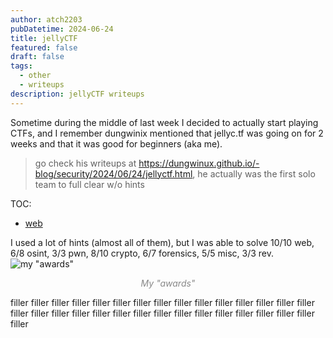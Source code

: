 ```yaml
---
author: atch2203
pubDatetime: 2024-06-24
title: jellyCTF
featured: false
draft: false
tags:
  - other
  - writeups
description: jellyCTF writeups
---
```

Sometime during the middle of last week I decided to actually start playing CTFs, and I remember dungwinix mentioned that jellyc.tf was going on for 2 weeks and that it was good for beginners (aka me). 

> go check his writeups at https://dungwinux.github.io/-blog/security/2024/06/24/jellyctf.html, he actually was the first solo team to full clear w/o hints


TOC:
- <a href="#web">web</a>

I used a lot of hints (almost all of them), but I was able to solve 10/10 web, 6/8 osint, 3/3 pwn, 8/10 crypto, 6/7 forensics, 5/5 misc, 3/3 rev.
![my "awards"](@assets/images/writeups/jellyctf/awardssmall.png)
<div align="center" style="color:#888888"><em>My "awards"</em></div>


filler
filler 
filler 
filler 
filler 
filler 
filler 
filler 
filler 
filler 
filler 
filler 
filler 
filler 
filler 
filler 
filler 
filler 
filler 
filler 
filler 
filler 
filler 
filler 
filler 
filler 
filler 
filler 
filler 
filler 
filler  
<div id="web" />